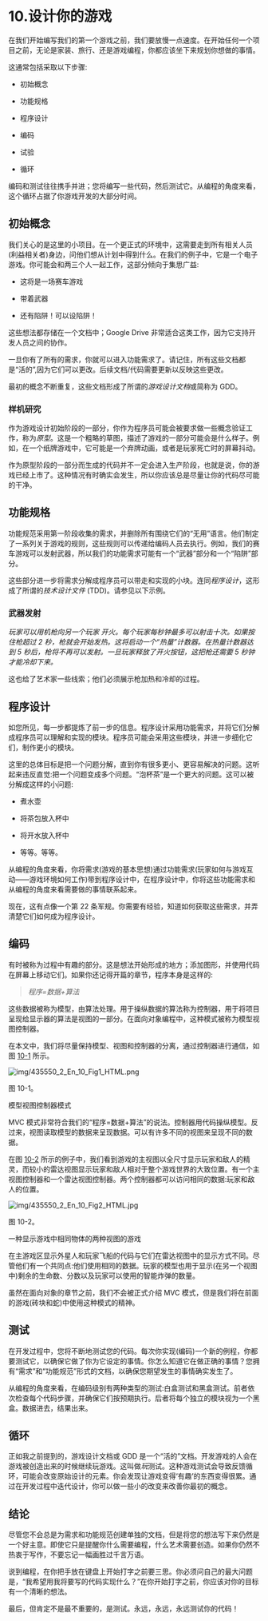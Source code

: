 # 10.设计你的游戏

在我们开始编写我们的第一个游戏之前，我们要放慢一点速度。在开始任何一个项目之前，无论是家装、旅行、还是游戏编程，你都应该坐下来规划你想做的事情。

这通常包括采取以下步骤:

*   初始概念

*   功能规格

*   程序设计

*   编码

*   试验

*   循环

编码和测试往往携手并进；您将编写一些代码，然后测试它。从编程的角度来看，这个循环占据了你游戏开发的大部分时间。

## 初始概念

我们关心的是这里的小项目。在一个更正式的环境中，这需要走到所有相关人员(利益相关者)身边，问他们想从计划中得到什么。在我们的例子中，它是一个电子游戏。你可能会和两三个人一起工作，这部分倾向于集思广益:

*   这将是一场赛车游戏

*   带着武器

*   还有陷阱！可以设陷阱！

这些想法都存储在一个文档中；Google Drive 非常适合这类工作，因为它支持开发人员之间的协作。

一旦你有了所有的需求，你就可以进入功能需求了。请记住，所有这些文档都是“活的”,因为它们可以更改。后续文档/代码需要更新以反映这些更改。

最初的概念不断重复，这些文档形成了所谓的*游戏设计文档*或简称为 GDD。

### 样机研究

作为游戏设计初始阶段的一部分，你作为程序员可能会被要求做一些概念验证工作，称为*原型*。这是一个粗略的草图，描述了游戏的一部分可能会是什么样子。例如，在一个纸牌游戏中，它可能是一个弃牌动画，或者是玩家死亡时的屏幕抖动。

作为原型阶段的一部分而生成的代码并不一定会进入生产阶段，也就是说，你的游戏已经上市了。这种情况有时确实会发生，所以你应该总是尽量让你的代码尽可能的干净。

## 功能规格

功能规范采用第一阶段收集的需求，并删除所有围绕它们的“无用”语言。他们制定了一系列关于游戏的规则，这些规则可以传递给编码人员去执行。例如，我们的赛车游戏可以发射武器，所以我们的功能需求可能有一个“武器”部分和一个“陷阱”部分。

这些部分进一步将需求分解成程序员可以带走和实现的小块。连同*程序设计*，这形成了所谓的*技术设计文件* (TDD)。请参见以下示例。

### 武器发射

*玩家可以用机枪向另一个玩家* *开火。每个玩家每秒钟最多可以射击十次。如果按住枪超过 2 秒，枪就会开始发热。这将启动一个“热量”计数器。在热量计数器达到 5 秒后，枪将不再可以发射。一旦玩家释放了开火按钮，这把枪还需要 5 秒钟才能冷却下来。*

这也给了艺术家一些线索；他们必须展示枪加热和冷却的过程。

## 程序设计

如您所见，每一步都提炼了前一步的信息。程序设计采用功能需求，并将它们分解成程序员可以理解和实现的模块。程序员可能会采用这些模块，并进一步细化它们，制作更小的模块。

这里的总体目标是把一个问题分解，直到你有很多更小、更容易解决的问题。这听起来违反直觉:把一个问题变成多个问题。“泡杯茶”是一个更大的问题。这可以被分解成这样的小问题:

*   煮水壶

*   将茶包放入杯中

*   将开水放入杯中

*   等等。等等。

从编程的角度来看，你将需求(游戏的基本思想)通过功能需求(玩家如何与游戏互动——游戏环境如何工作)带到程序设计中，在程序设计中，你将这些功能需求和从编程的角度来看需要做的事情联系起来。

现在，这有点像一个第 22 条军规。你需要有经验，知道如何获取这些需求，并弄清楚它们如何成为程序设计。

## 编码

有时被称为过程中有趣的部分。这是想法开始形成的地方；添加图形，并使用代码在屏幕上移动它们。如果你还记得开篇的章节，程序本身是这样的:

> *程序=数据+算法*

这些数据被称为模型，由算法处理。用于操纵数据的算法称为控制器，用于将项目呈现给显示器的算法是视图的一部分。在面向对象编程中，这种模式被称为模型视图控制器。

在本文中，我们将尽量保持模型、视图和控制器的分离，通过控制器进行通信，如图 [10-1](#Fig1) 所示。

![img/435550_2_En_10_Fig1_HTML.png](img/435550_2_En_10_Fig1_HTML.png)

图 10-1。

模型视图控制器模式

MVC 模式非常符合我们的“程序=数据+算法”的说法。控制器用代码操纵模型。反过来，视图读取模型的数据来呈现数据。可以有许多不同的视图来呈现不同的数据。

在图 [10-2](#Fig2) 所示的例子中，我们看到游戏的主视图以全尺寸显示玩家和敌人的精灵，而较小的雷达视图显示玩家和敌人相对于整个游戏世界的大致位置。有一个主视图控制器和一个雷达视图控制器。两个控制器都可以访问相同的数据:玩家和敌人的位置。

![img/435550_2_En_10_Fig2_HTML.jpg](img/435550_2_En_10_Fig2_HTML.jpg)

图 10-2。

一种显示游戏中相同物体的两种视图的游戏

在主游戏区显示外星人和玩家飞船的代码与它们在雷达视图中的显示方式不同。尽管他们有一个共同点:他们使用相同的数据。玩家的模型也用于显示(在另一个视图中)剩余的生命数、分数以及玩家可以使用的智能炸弹的数量。

虽然在面向对象的章节之前，我们不会被正式介绍 MVC 模式，但是我们将在前面的游戏(砖块和蛇)中使用这种模式的精神。

## 测试

在开发过程中，您将不断地测试您的代码。每次你实现(编码)一个新的例程，你都要测试它，以确保它做了你为它设定的事情。你怎么知道它在做正确的事情？您拥有“需求”和“功能规范”形式的文档，以确保您期望发生的事情确实发生了。

从编程的角度来看，在编码级别有两种类型的测试:白盒测试和黑盒测试。前者依次检查每个代码步骤，并确保它们按预期执行。后者将每个独立的模块视为一个黑盒。数据进去，结果出来。

## 循环

正如我之前提到的，游戏设计文档或 GDD 是一个“活的”文档。开发游戏的人会在游戏被创造出来的时候继续玩游戏。这叫做*玩*测试。这种游戏测试会导致反馈循环，可能会改变原始设计的元素。你会发现让游戏变得‘有趣’的东西变得很累。通过在开发过程中迭代设计，你可以做一些小的改变来改善你最初的概念。

## 结论

尽管您不会总是为需求和功能规范创建单独的文档，但是将您的想法写下来仍然是一个好主意。即使它只是提醒你什么需要编程，什么艺术需要创造。如果你仍然不热衷于写作，不要忘记一幅画胜过千言万语。

说到编程，在你把手放在键盘上开始打字之前要三思。你必须问自己的最大问题是，“我希望用我将要写的代码实现什么？”在你开始打字之前，你应该对你的目标有一个清晰的想法。

最后，但肯定不是最不重要的，是测试。永远，永远，永远测试你的代码！